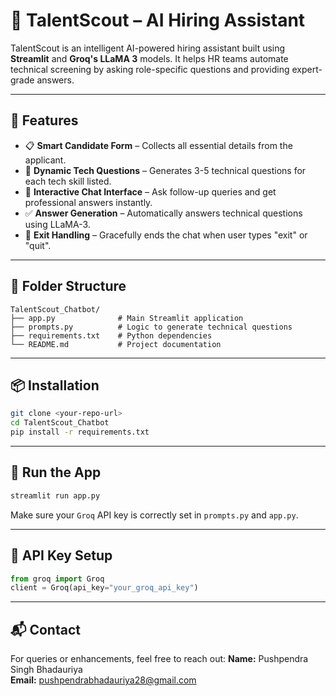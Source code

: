 # 🤖 TalentScout – AI Hiring Assistant

TalentScout is an intelligent AI-powered hiring assistant built using **Streamlit** and **Groq's LLaMA 3** models. It helps HR teams automate technical screening by asking role-specific questions and providing expert-grade answers.

---

## 🚀 Features

- 📋 **Smart Candidate Form** – Collects all essential details from the applicant.
- 🧠 **Dynamic Tech Questions** – Generates 3-5 technical questions for each tech skill listed.
- 💬 **Interactive Chat Interface** – Ask follow-up queries and get professional answers instantly.
- ✅ **Answer Generation** – Automatically answers technical questions using LLaMA-3.
- 🔐 **Exit Handling** – Gracefully ends the chat when user types "exit" or "quit".

---

## 📂 Folder Structure

```
TalentScout_Chatbot/
├── app.py              # Main Streamlit application
├── prompts.py          # Logic to generate technical questions
├── requirements.txt    # Python dependencies
└── README.md           # Project documentation
```

---

## 📦 Installation

```bash
git clone <your-repo-url>
cd TalentScout_Chatbot
pip install -r requirements.txt
```

---

## 🏃 Run the App

```bash
streamlit run app.py
```

Make sure your `Groq` API key is correctly set in `prompts.py` and `app.py`.

---

## 🔐 API Key Setup

```python
from groq import Groq
client = Groq(api_key="your_groq_api_key")
```

---

## 📬 Contact

For queries or enhancements, feel free to reach out:
**Name:** Pushpendra Singh Bhadauriya  
**Email:** pushpendrabhadauriya28@gmail.com
